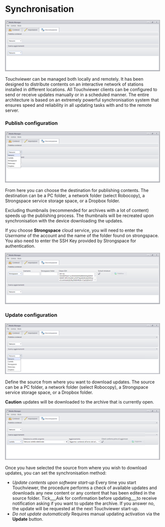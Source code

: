 # Synchronisation
![](/img/sync_empty_1.png)

Touchviewer can be managed both locally and remotely. It has been designed to distribute contents on an interactive network of stations installed in different locations. All Touchviewer clients can be configured to send or receive updates manually or in a scheduled manner. The entire architecture is based on an extremely powerful synchronisation system that ensures speed and reliability in all updating tasks with and to the remote server.

### Publish configuration
![](/img/sync_publish_open_2.png)

From here you can choose the destination for publishing contents. The destination can be a PC folder, a network folder (select Robocopy), a Strongspace service storage space, or a Dropbox folder.

Excluding thumbnails (recommended for archives with a lot of content) speeds up the publishing process. The thumbnails will be recreated upon synchronisation with the device downloading the updates.

If you choose __Strongspace__ cloud service, you will need to enter the  _Username_ of the account and the name of the folder found on strongspace. You also need to enter the SSH Key provided by Strongspace for authentication.

![](/img/sync_publish_strongspace_3.png)

### Update configuration
![](/img/sync_update_open_6.png)

Define the source from where you want to download updates. The source can be a PC folder, a network folder (select Robocopy), a Strongspace service storage space, or a Dropbox folder.

__Caution__ updates will be downloaded to the archive that is currently open.

![](/img/sync_update_folder_7.png)

Once you have selected the source from where you wish to download updates, you can set the synchronisation method:

* _Update contents upon software start-up_  Every time you start Touchviewer, the procedure performs a check of available updates and downloads any new content or any content that has been edited in the source folder. Tick___Ask for confirmation before updating___to receive notification asking if you want to update the archive. If you answer no, the update will be requested at the next Touchviewer start-up.
* _Do not update automatically_ Requires manual updating activation via the __Update__ button.
